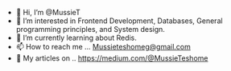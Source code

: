- 👋 Hi, I’m @MussieT
- 👀 I’m interested in Frontend Development, Databases, General programming principles, and System design.
- 🌱 I’m currently learning about Redis.
- 📫 How to reach me ... Mussieteshomeg@gmail.com
- 📝 My articles on .. https://medium.com/@MussieTeshome
<!---
MussieT/MussieT is a ✨ special ✨ repository because its `README.md` (this file) appears on your GitHub profile.
You can click the Preview link to take a look at your changes.
--->
